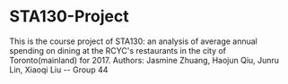 # STA130-Project
This is the course project of STA130: an analysis of average annual spending on dining at the RCYC's restaurants in the city of Toronto(mainland) for 2017.
Authors: Jasmine Zhuang, Haojun Qiu, Junru Lin, Xiaoqi Liu -- Group 44

